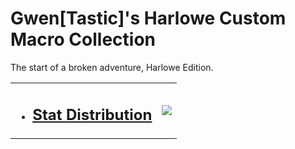 # Gwen[Tastic]'s Harlowe Custom Macro Collection
The start of a broken adventure, Harlowe Edition.
<table><tr><td>

* ## [Stat Distribution](https://github.com/GwenTastic/Custom-Macros-for-Harlowe/blob/main/documentations/Stat_Distribution.md "Stat Distribution")
</td><td>

![](https://i.imgur.com/VYB7Yrr.gif)
</td></tr></table>